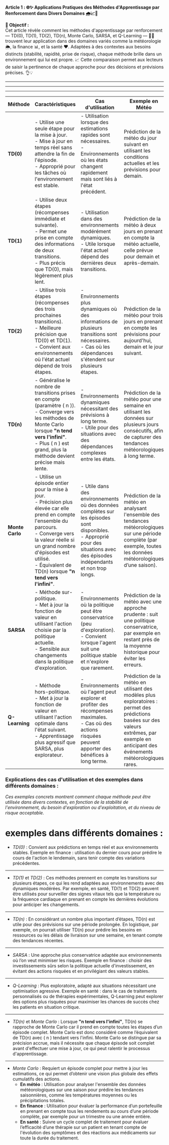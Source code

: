 **Article 1 : 🌐✨ Applications Pratiques des Méthodes d'Apprentissage par Renforcement dans Divers Domaines 🌧️📈💊**

**🎯 Objectif :**  
Cet article révèle comment les méthodes d'apprentissage par renforcement — TD(0), TD(1), TD(2), TD(n), Monte Carlo, SARSA, et Q-Learning — 🧠🌟 trouvent leur application dans des domaines variés comme la météorologie 🌦️, la finance 📊, et la santé ❤️. Adaptées à des contextes aux besoins distincts (stabilité, rapidité, prise de risque), chaque méthode brille dans un environnement qui lui est propre. 📈 Cette comparaison permet aux lecteurs de saisir la pertinence de chaque approche pour des décisions et prévisions précises. 👌💡


---------
---------
---------

| Méthode         | Caractéristiques                                        | Cas d'utilisation                                         | Exemple en Météo                                                | Exemple en Finance                         | Exemple en Santé                                         |
|-----------------|---------------------------------------------------------|-----------------------------------------------------------|------------------------------------------------------------------|-------------------------------------------|-----------------------------------------------------------|
| **TD(0)**       | - Utilise une seule étape pour la mise à jour.<br>- Mise à jour en temps réel sans attendre la fin de l'épisode.<br>- Approprié pour les tâches où l'environnement est stable. | - Utilisation lorsque des estimations rapides sont nécessaires.<br>- Environnements où les états changent rapidement mais sont liés à l'état précédent. | Prédiction de la météo du jour suivant en utilisant les conditions actuelles et les prévisions pour demain. | Prédiction du prix d'une action pour le lendemain en utilisant le cours actuel et les fluctuations immédiates. | Surveillance en temps réel de la fréquence cardiaque d'un patient, en se basant sur le dernier relevé pour prédire la valeur suivante. |
| **TD(1)**       | - Utilise deux étapes (récompenses immédiate et suivante).<br>- Permet une prise en compte des informations de deux transitions.<br>- Plus précis que TD(0), mais légèrement plus lent. | - Utilisation dans des environnements modérément dynamiques.<br>- Utile lorsque l'état actuel dépend des dernières deux transitions. | Prédiction de la météo à deux jours en prenant en compte la météo actuelle, celle prévue pour demain et après-demain. | Prédiction du cours d'une action à deux jours en utilisant la tendance du jour et celle prévue pour le lendemain. | Suivi de l'évolution de la température corporelle pour prédire les pics de fièvre dans les prochaines 48 heures. |
| **TD(2)**       | - Utilise trois étapes (récompenses des trois prochaines transitions).<br>- Meilleure précision que TD(0) et TD(1).<br>- Convient aux environnements où l'état actuel dépend de trois étapes. | - Environnements plus dynamiques où des informations de plusieurs transitions sont nécessaires.<br>- Cas où les dépendances s'étendent sur plusieurs étapes. | Prédiction de la météo pour trois jours en prenant en compte les prévisions pour aujourd'hui, demain et le jour suivant. | Estimation de la volatilité d'un actif financier sur trois jours, en utilisant les tendances des jours précédents. | Prédiction de la glycémie pour les patients diabétiques en tenant compte des trois dernières mesures de glucose. |
| **TD(n)**       | - Généralise le nombre de transitions prises en compte (paramètre \( n \)).<br>- Converge vers les méthodes de Monte Carlo lorsque **"n tend vers l'infini"**.<br>- Plus \( n \) est grand, plus la méthode devient précise mais lente. | - Environnements dynamiques nécessitant des prévisions à long terme.<br>- Utile pour des situations avec des dépendances complexes entre les états. | Prédiction de la météo pour une semaine en utilisant les données sur plusieurs jours consécutifs, afin de capturer des tendances météorologiques à long terme. | Prédiction des cours de la bourse sur une semaine, en utilisant les tendances sur plusieurs jours pour évaluer la probabilité d'une hausse ou baisse continue. | Anticipation des symptômes d'une maladie chronique en observant les tendances de l'état de santé du patient sur plusieurs jours. |
| **Monte Carlo** | - Utilise un épisode entier pour la mise à jour.<br>- Précision plus élevée car elle prend en compte l'ensemble du parcours.<br>- Converge vers la valeur réelle si un grand nombre d'épisodes est utilisé.<br>- Équivalent de TD(n) lorsque **"n tend vers l'infini"**. | - Utile dans des environnements où des données complètes sur les épisodes sont disponibles.<br>- Approprié pour des situations avec des épisodes indépendants et non trop longs. | Prédiction de la météo en analysant l'ensemble des tendances météorologiques sur une période complète (par exemple, toutes les données météorologiques d’une saison). | Estimation de la performance d’un portefeuille d’investissement en observant l’évolution complète sur un trimestre ou une année pour calculer les rendements moyens. | Évaluation de l'efficacité d'un traitement en suivant l'ensemble des symptômes et des signes vitaux d’un patient pendant un cycle de traitement. |
| **SARSA**       | - Méthode sur-politique.<br>- Met à jour la fonction de valeur en utilisant l'action choisie par la politique actuelle.<br>- Sensible aux changements dans la politique d'exploration. | - Environnements où la politique peut être conservatrice (peu d'exploration).<br>- Convient lorsque l'agent suit une politique stable et n'explore que rarement. | Prédiction de la météo avec une approche prudente : suit une politique conservatrice, par exemple en restant près de la moyenne historique pour éviter les erreurs. | Choix d'investissements sûrs et conservateurs en fonction de la politique d'investissement (ex. rester sur des obligations d'État). | Suivi des patients avec une politique conservatrice de traitement pour minimiser les risques de complications. |
| **Q-Learning**  | - Méthode hors-politique.<br>- Met à jour la fonction de valeur en utilisant l'action optimale dans l'état suivant.<br>- Apprentissage plus agressif que SARSA, plus explorateur. | - Environnements où l'agent peut explorer et profiter des récompenses maximales.<br>- Cas où des actions risquées peuvent apporter des bénéfices à long terme. | Prédiction de la météo en utilisant des modèles plus exploratoires : permet des prédictions basées sur des valeurs extrêmes, par exemple en anticipant des événements météorologiques rares. | Stratégie d'investissement agressive avec exploration des actions à forte volatilité pour maximiser les gains potentiels. | Traitement personnalisé basé sur des thérapies expérimentales pour des patients à haut risque ou en situation critique. |

### Explications des cas d'utilisation et des exemples dans différents domaines :



*Ces exemples concrets montrent comment chaque méthode peut être utilisée dans divers contextes, en fonction de la stabilité de l'environnement, du besoin d'exploration ou d'exploitation, et du niveau de risque acceptable.*



# exemples dans différents domaines :

- *TD(0)* : Convient aux prédictions en temps réel et aux environnements stables. Exemple en finance : utilisation du dernier cours pour prédire le cours de l'action le lendemain, sans tenir compte des variations précédentes.

-----

- *TD(1)* et *TD(2)* : Ces méthodes prennent en compte les transitions sur plusieurs étapes, ce qui les rend adaptées aux environnements avec des dynamiques modérées. Par exemple, en santé, TD(1) et TD(2) peuvent être utilisés pour surveiller des signes vitaux tels que la température ou la fréquence cardiaque en prenant en compte les dernières évolutions pour anticiper les changements.

-----
- *TD(n)* : En considérant un nombre plus important d’étapes, TD(n) est utile pour des prévisions sur une période prolongée. En logistique, par exemple, on pourrait utiliser TD(n) pour prédire les besoins en ressources ou les délais de livraison sur une semaine, en tenant compte des tendances récentes.

-----
- *SARSA* : Une approche plus conservatrice adaptée aux environnements où l’on veut minimiser les risques. Exemple en finance : choisir des investissements sûrs selon la politique actuelle d'investissement, en évitant des actions risquées et en privilégiant des valeurs stables.

-----
- *Q-Learning* : Plus exploratoire, adapté aux situations nécessitant une optimisation agressive. Exemple en santé : dans le cas de traitements personnalisés ou de thérapies expérimentales, Q-Learning peut explorer des options plus risquées pour maximiser les chances de succès chez les patients en situation critique.

-----
- *TD(n)* et *Monte Carlo* : Lorsque **"n tend vers l'infini"**, TD(n) se rapproche de Monte Carlo car il prend en compte toutes les étapes d’un épisode complet. Monte Carlo est donc considéré comme l’équivalent de TD(n) avec \( n \) tendant vers l'infini. Monte Carlo se distingue par sa précision accrue, mais il nécessite que chaque épisode soit complet avant d'effectuer une mise à jour, ce qui peut ralentir le processus d'apprentissage.

-----
- *Monte Carlo* : Requiert un épisode complet pour mettre à jour les estimations, ce qui permet d’obtenir une vision plus globale des effets cumulatifs des actions.
    - **En météo** : Utilisation pour analyser l'ensemble des données météorologiques sur une saison pour prédire les tendances saisonnières, comme les températures moyennes ou les précipitations totales.
    - **En finance** : Utilisation pour évaluer la performance d’un portefeuille en prenant en compte tous les rendements au cours d’une période complète, par exemple pour un trimestre ou une année entière.
    - **En santé** : Suivre un cycle complet de traitement pour évaluer l’efficacité d’une thérapie sur un patient en tenant compte de l'évolution des symptômes et des réactions aux médicaments sur toute la durée du traitement.






